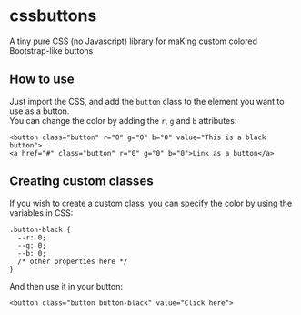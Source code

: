 # cssbuttons
A tiny pure CSS (no Javascript) library for maKing custom colored Bootstrap-like buttons

## How to use
Just import the CSS, and add the `button` class to the element you want to use as a button.  
You can change the color by adding the `r`, `g` and `b` attributes:  
```
<button class="button" r="0" g="0" b="0" value="This is a black button">
<a href="#" class="button" r="0" g="0" b="0">Link as a button</a>
```


## Creating custom classes
If you wish to create a custom class, you can specify the color by using the variables in CSS:  
```
.button-black {
  --r: 0;
  --g: 0;
  --b: 0;
  /* other properties here */
}
```  
And then use it in your button:  
```
<button class="button button-black" value="Click here">
```
